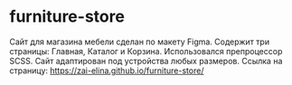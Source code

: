 # furniture-store
Сайт для магазина мебели сделан по макету Figma. Содержит три страницы: Главная, Каталог и Корзина. Использовался препроцессор SCSS. Сайт адаптирован под устройства любых размеров.
Ссылка на страницу:
https://zai-elina.github.io/furniture-store/
